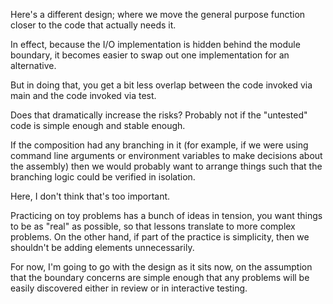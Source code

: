 Here's a different design; where we move the general purpose function
closer to the code that actually needs it.

In effect, because the I/O implementation is hidden behind the
module boundary, it becomes easier to swap out one implementation
for an alternative.

But in doing that, you get a bit less overlap between the
code invoked via main and the code invoked via test.

Does that dramatically increase the risks?  Probably not
if the "untested" code is simple enough and stable enough.

If the composition had any branching in it (for example, if
we were using command line arguments or environment variables
to make decisions about the assembly) then we would probably
want to arrange things such that the branching logic could
be verified in isolation.

Here, I don't think that's too important.

Practicing on toy problems has a bunch of ideas in tension,
you want things to be as "real" as possible, so that lessons
translate to more complex problems.  On the other hand, if
part of the practice is simplicity, then we shouldn't be
adding elements unnecessarily.

For now, I'm going to go with the design as it sits now,
on the assumption that the boundary concerns are simple
enough that any problems will be easily discovered either
in review or in interactive testing.



